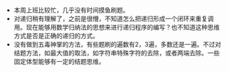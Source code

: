 * 本周上班比较忙，几乎没有时间摸鱼刷题。
* 对递归稍有理解了，之前是很懵，不知道怎么把递归形成一个闭环来重复调用。现在能够用数学归纳法的思想来进行递归程序的编写？也不知道这种思维方式是否是正确的递归的方式。
* 没有做到五毒神掌的方法，有些题刷的遍数有2，3遍，多数还是一遍。不过对结题方法，如最大值的取法，如字符串特殊字符的去除，或者两端去除。一些固定体型能够有一定的结题思维。